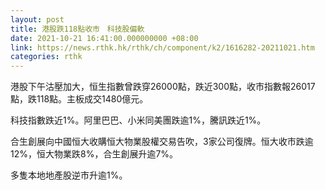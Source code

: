```yaml
---
layout: post
title: 港股跌118點收市　科技股偏軟
date: 2021-10-21 16:41:00.000000000 +08:00
link: https://news.rthk.hk/rthk/ch/component/k2/1616282-20211021.htm
categories: rthk
---
```


港股下午沽壓加大，恒生指數曾跌穿26000點，跌近300點，收市指數報26017點，跌118點。主板成交1480億元。

科技指數跌近1%。阿里巴巴、小米同美團跌逾1%，騰訊跌近1%。

合生創展向中國恒大收購恒大物業股權交易告吹，3家公司復牌。恒大收市跌逾12%，恒大物業跌8%，合生創展升逾7%。

多隻本地地產股逆市升逾1%。
